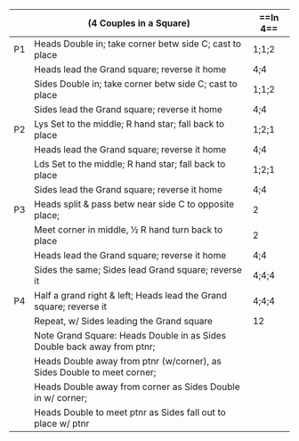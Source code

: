 ||(4 Couples in a Square) |==In 4==|
|-----|----|-----|
|P1| Heads Double in; take corner betw side C; cast to place |1;1;2|
||Heads lead the Grand square; reverse it home |4;4|
||Sides Double in; take corner betw side C; cast to place |1;1;2|
||Sides lead the Grand square; reverse it home |4;4|
|P2| Lys Set to the middle; R hand star; fall back to place |1;2;1|
||Heads lead the Grand square; reverse it home |4;4|
||Lds Set to the middle; R hand star; fall back to place |1;2;1|
||Sides lead the Grand square; reverse it home |4;4|
|P3| Heads split & pass betw near side C to opposite place; |2|
||Meet corner in middle, ½ R hand turn back to place |2|
||Heads lead the Grand square; reverse it home |4;4|
||Sides the same; Sides lead Grand square; reverse it |4;4;4|
|P4| Half a grand right & left; Heads lead the Grand square; reverse it |4;4;4|
||Repeat, w/ Sides leading the Grand square |12|
||Note Grand Square: Heads Double in as Sides Double back away from ptnr;||
||Heads Double away from ptnr (w/corner), as Sides Double to meet corner;|| 
||Heads Double away from corner as Sides Double in w/ corner;||
||Heads Double to meet ptnr as Sides fall out to place w/ ptnr||
